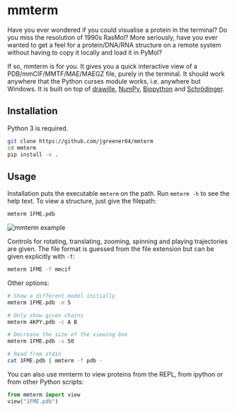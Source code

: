 # mmterm

Have you ever wondered if you could visualise a protein in the terminal?
Do you miss the resolution of 1990s RasMol?
More seriously, have you ever wanted to get a feel for a protein/DNA/RNA structure on a remote system without having to copy it locally and load it in PyMol?

If so, mmterm is for you.
It gives you a quick interactive view of a PDB/mmCIF/MMTF/MAE/MAEGZ file, purely in the terminal.
It should work anywhere that the Python curses module works, i.e. anywhere but Windows.
It is built on top of [drawille](https://github.com/asciimoo/drawille), [NumPy](https://numpy.org), [Biopython](https://github.com/biopython/biopython) and [Schrödinger](https://www.schrodinger.com/pythonapi).

## Installation

Python 3 is required.

```bash
git clone https://github.com/jgreener64/mmterm
cd mmterm
pip install -e .
```

## Usage

Installation puts the executable `mmterm` on the path.
Run `mmterm -h` to see the help text.
To view a structure, just give the filepath:

```bash
mmterm 1FME.pdb
```

![mmterm example](example.gif)

Controls for rotating, translating, zooming, spinning and playing trajectories are given.
The file format is guessed from the file extension but can be given explicitly with `-f`:

```bash
mmterm 1FME -f mmcif
```

Other options:

```bash
# Show a different model initially
mmterm 1FME.pdb -m 5

# Only show given chains
mmterm 4KPY.pdb -c A B

# Decrease the size of the viewing box
mmterm 1FME.pdb -s 50

# Read from stdin
cat 1FME.pdb | mmterm -f pdb -
```

You can also use mmterm to view proteins from the REPL, from ipython or from other Python scripts:

```python
from mmterm import view
view("1FME.pdb")
```
